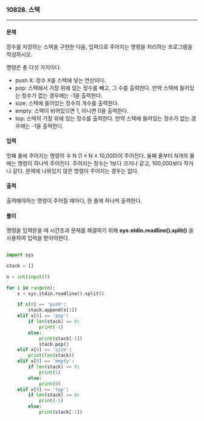 ### 10828. 스택 ###

<hr>

#### 문제 ####
정수를 저장하는 스택을 구현한 다음, 입력으로 주어지는 명령을 처리하는 프로그램을 작성하시오.

명령은 총 다섯 가지이다.

- push X: 정수 X를 스택에 넣는 연산이다.
- pop: 스택에서 가장 위에 있는 정수를 빼고, 그 수를 출력한다. 만약 스택에 들어있는 정수가 없는 경우에는 -1을 출력한다.
- size: 스택에 들어있는 정수의 개수를 출력한다.
- empty: 스택이 비어있으면 1, 아니면 0을 출력한다.
- top: 스택의 가장 위에 있는 정수를 출력한다. 만약 스택에 들어있는 정수가 없는 경우에는 -1을 출력한다.

#### 입력 ####
첫째 줄에 주어지는 명령의 수 N (1 ≤ N ≤ 10,000)이 주어진다. 둘째 줄부터 N개의 줄에는 명령이 하나씩 주어진다. 주어지는 정수는 1보다 크거나 같고, 100,000보다 작거나 같다. 문제에 나와있지 않은 명령이 주어지는 경우는 없다.

#### 출력 ####
출력해야하는 명령이 주어질 때마다, 한 줄에 하나씩 출력한다.

#### 풀이 ####
명령을 입력받을 때 시간초과 문제를 해결하기 위해 **sys.stdin.readline().split()** 을 사용하여 입력을 받아야한다.

```py

import sys

stack = []

n = int(input())

for i in range(n):
    x = sys.stdin.readline().split()

    if x[0] == 'push':
        stack.append(x[1])
    elif x[0] == 'pop':
        if len(stack) == 0:
            print(-1)
        else:            
            print(stack[-1])
            stack.pop()
    elif x[0] == 'size':
        print(len(stack))
    elif x[0] == 'empty':
        if len(stack) == 0:
            print(1) 
        else:
            print(0)
    elif x[0] == 'top':
        if len(stack) == 0:
            print(-1)
        else:
            print(stack[-1])

```
